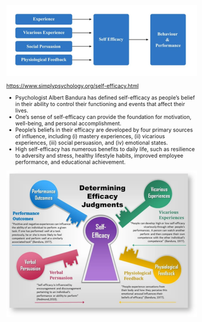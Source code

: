 ![Bandura's self-efficacy theory](./images/Self-Efficacy.webp)

https://www.simplypsychology.org/self-efficacy.html

- Psychologist Albert Bandura has defined self-efficacy as people’s belief in their ability to control their functioning and events that affect their lives.
- One’s sense of self-efficacy can provide the foundation for motivation, well-being, and personal accomplishment.
- People’s beliefs in their efficacy are developed by four primary sources of influence, including (i) mastery experiences, (ii) vicarious experiences, (iii) social persuasion, and (iv) emotional states.
- High self-efficacy has numerous benefits to daily life, such as resilience to adversity and stress, healthy lifestyle habits, improved employee performance, and educational achievement.

![How Does Self-Efficacy Develop](./images/Self-Efficacy_1.webp)